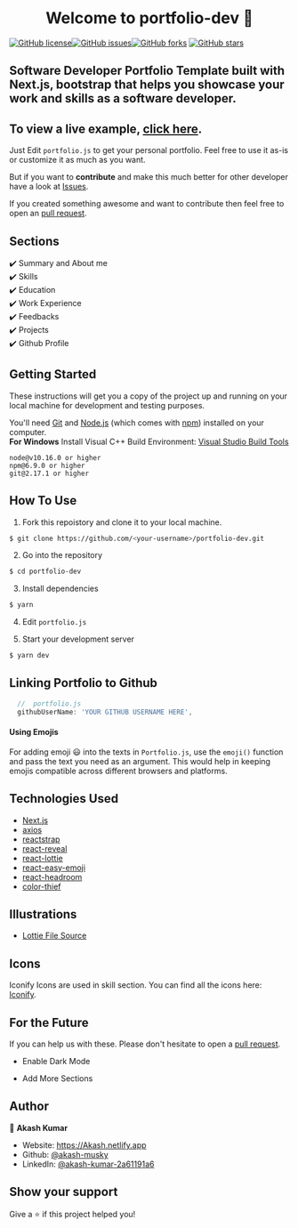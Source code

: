 <h1 align="center">Welcome to portfolio-dev 👋</h1>
<a href="https://github.com/akash-musky/portfolio-dev/blob/main/LICENSE"><img alt="GitHub license" src="https://img.shields.io/github/license/akash-musky/portfolio-dev"></a><a href="https://github.com/akash-musky/portfolio-dev/issues"><img alt="GitHub issues" src="https://img.shields.io/github/issues/akash-musky/portfolio-dev"></a><a href="https://github.com/akash-musky/portfolio-dev/network"><img alt="GitHub forks" src="https://img.shields.io/github/forks/akash-musky/portfolio-dev"></a> <a href="https://github.com/akash-musky/portfolio-dev/stargazers"><img alt="GitHub stars" src="https://img.shields.io/github/stars/akash-musky/portfolio-dev"></a>

## Software Developer Portfolio Template built with Next.js, bootstrap that helps you showcase your work and skills as a software developer.


## To view a live example, **[click here](https://portfolio-dev-akash.netlify.app/)**.

Just Edit `portfolio.js` to get your personal portfolio. Feel free to use it as-is or customize it as much as you want.

But if you want to **contribute** and make this much better for other developer have a look at
[Issues](https://github.com/akash-musky/portfolio-dev/issues).

If you created something awesome and want to contribute then feel free to open an
[pull request](https://github.com/akash-musky/portfolio-dev/pulls).

## Sections

✔️ Summary and About me\
✔️ Skills\
✔️ Education\
✔️ Work Experience\
✔️ Feedbacks\
✔️ Projects\
✔️ Github Profile

## Getting Started

These instructions will get you a copy of the project up and running on your local machine for development and testing
purposes.

You'll need [Git](https://git-scm.com) and [Node.js](https://nodejs.org/en/download/) (which comes with
[npm](http://npmjs.com)) installed on your computer. <br> **For Windows** Install Visual C++ Build Environment:
[Visual Studio Build Tools](https://visualstudio.microsoft.com/thank-you-downloading-visual-studio/?sku=BuildTools)

```
node@v10.16.0 or higher
npm@6.9.0 or higher
git@2.17.1 or higher
```

## How To Use

1. Fork this repoistory and clone it to your local machine.

```bash
$ git clone https://github.com/<your-username>/portfolio-dev.git
```

2. Go into the repository

```bash
$ cd portfolio-dev
```

3. Install dependencies

```bash
$ yarn
```

4. Edit `portfolio.js`

5. Start your development server

```bash
$ yarn dev
```

## Linking Portfolio to Github

```javascript
  //  portfolio.js
  githubUserName: 'YOUR GITHUB USERNAME HERE',
```

#### Using Emojis

For adding emoji 😃 into the texts in `Portfolio.js`, use the `emoji()` function and pass the text you need as an
argument. This would help in keeping emojis compatible across different browsers and platforms.

## Technologies Used

- [Next.js](https://nextjs.org/)
- [axios](https://www.npmjs.com/package/axios)
- [reactstrap](https://reactstrap.github.io/)
- [react-reveal](https://www.react-reveal.com/)
- [react-lottie](https://www.npmjs.com/package/react-lottie)
- [react-easy-emoji](https://github.com/appfigures/react-easy-emoji)
- [react-headroom](https://github.com/KyleAMathews/react-headroom)
- [color-thief](https://github.com/lokesh/color-thief)

## Illustrations

- [Lottie File Source](https://lottiefiles.com)

## Icons

Iconify Icons are used in skill section. You can find all the icons here: [Iconify](https://icon-sets.iconify.design/).

## For the Future

If you can help us with these. Please don't hesitate to open a
[pull request](https://github.com/akash-musky/portfolio-dev/pulls).

- Enable Dark Mode

- Add More Sections

## Author

👤 **Akash Kumar**

- Website: https://Akash.netlify.app
- Github: [@akash-musky](https://github.com/akash-musky)
- LinkedIn: [@akash-kumar-2a61191a6](https://linkedin.com/in/akash-kumar-2a61191a6)

## Show your support

Give a ⭐️ if this project helped you!

